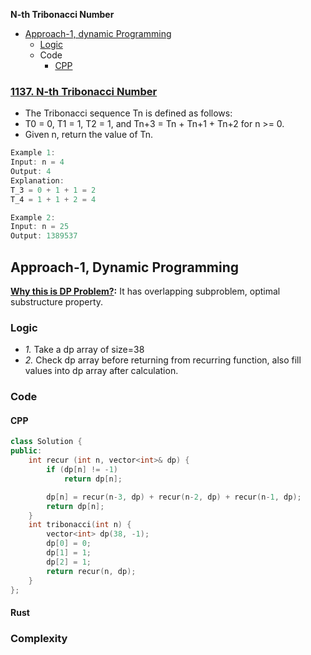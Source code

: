 **N-th Tribonacci Number**
- [Approach-1, dynamic Programming](#a1)
  - [Logic](#l)
  - Code
    - [CPP](#cpp)

### [1137. N-th Tribonacci Number](https://leetcode.com/problems/n-th-tribonacci-number/description/)
- The Tribonacci sequence Tn is defined as follows: 
- T0 = 0, T1 = 1, T2 = 1, and Tn+3 = Tn + Tn+1 + Tn+2 for n >= 0.
- Given n, return the value of Tn.
```c
Example 1:
Input: n = 4
Output: 4
Explanation:
T_3 = 0 + 1 + 1 = 2
T_4 = 1 + 1 + 2 = 4

Example 2:
Input: n = 25
Output: 1389537
```

<a name=a1></a>
## Approach-1, Dynamic Programming
**[Why this is DP Problem?](/DS_Questions/Algorithms/Dynamic_Programming/README.md#i):** It has overlapping subproblem, optimal substructure property.
<a name=l></a>
### Logic
- _1._ Take a dp array of size=38
- _2._ Check dp array before returning from recurring function, also fill values into dp array after calculation.
### Code
<a name=cpp></a>
#### CPP
```cpp
class Solution {
public:
    int recur (int n, vector<int>& dp) {
        if (dp[n] != -1)
            return dp[n];

        dp[n] = recur(n-3, dp) + recur(n-2, dp) + recur(n-1, dp);
        return dp[n];
    }
    int tribonacci(int n) {
        vector<int> dp(38, -1);
        dp[0] = 0;
        dp[1] = 1;
        dp[2] = 1;
        return recur(n, dp);
    }
};
```
#### Rust

### Complexity
